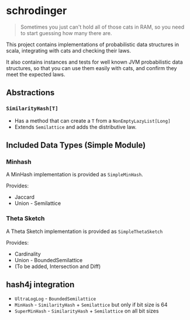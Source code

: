 # schrodinger

> Sometimes you just can't hold all of those cats in RAM, so you need to start guessing how many there are.

This project contains implementations of probabilistic data structures in scala, integrating with cats and checking their laws.

It also contains instances and tests for well known JVM probabilistic data structures, so that you can use them easily with cats, and confirm they meet the expected laws.

## Abstractions

### `SimilarityHash[T]`

* Has a method that can create a `T` from a `NonEmptyLazyList[Long]`
* Extends `Semilattice` and adds the distributive law.

## Included Data Types (Simple Module)

### Minhash

A MinHash implementation is provided as `SimpleMinHash`.

Provides:
* Jaccard
* Union - Semilattice

### Theta Sketch

A Theta Sketch implementation is provided as `SimpleThetaSketch`

Provides:
* Cardinality
* Union - BoundedSemilattice
* (To be added, Intersection and Diff)

## hash4j integration

* `UltraLogLog` - `BoundedSemilattice`
* `MinHash` - `SimilarityHash` + `Semilattice` but only if bit size is 64
* `SuperMinHash` - `SimilarityHash` + `Semilattice` on all bit sizes

